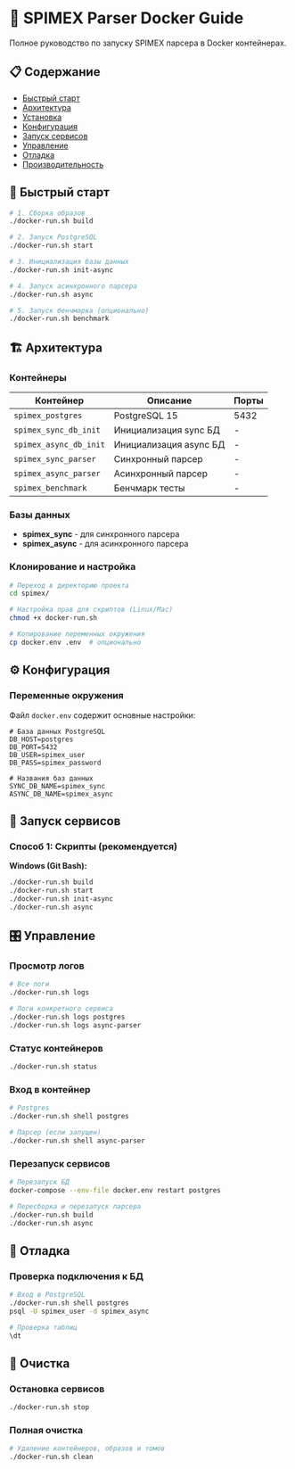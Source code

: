 # 🐳 SPIMEX Parser Docker Guide

Полное руководство по запуску SPIMEX парсера в Docker контейнерах.

## 📋 Содержание

- [Быстрый старт](#быстрый-старт)
- [Архитектура](#архитектура)
- [Установка](#установка)
- [Конфигурация](#конфигурация)
- [Запуск сервисов](#запуск-сервисов)
- [Управление](#управление)
- [Отладка](#отладка)
- [Производительность](#производительность)

## 🚀 Быстрый старт

```bash
# 1. Сборка образов
./docker-run.sh build

# 2. Запуск PostgreSQL
./docker-run.sh start

# 3. Инициализация базы данных
./docker-run.sh init-async

# 4. Запуск асинхронного парсера
./docker-run.sh async

# 5. Запуск бенчмарка (опционально)
./docker-run.sh benchmark
```

## 🏗️ Архитектура

### Контейнеры

| Контейнер              | Описание               | Порты |
|------------------------|------------------------|-------|
| `spimex_postgres`      | PostgreSQL 15          | 5432  |
| `spimex_sync_db_init`  | Инициализация sync БД  |   -   |
| `spimex_async_db_init` | Инициализация async БД |   -   |
| `spimex_sync_parser`   | Синхронный парсер      |   -   |
| `spimex_async_parser`  | Асинхронный парсер     |   -   |
| `spimex_benchmark`     | Бенчмарк тесты         |   -   |

### Базы данных

- **spimex_sync** - для синхронного парсера
- **spimex_async** - для асинхронного парсера


### Клонирование и настройка

```bash
# Переход в директорию проекта
cd spimex/

# Настройка прав для скриптов (Linux/Mac)
chmod +x docker-run.sh

# Копирование переменных окружения
cp docker.env .env  # опционально
```

## ⚙️ Конфигурация

### Переменные окружения

Файл `docker.env` содержит основные настройки:

```env
# База данных PostgreSQL
DB_HOST=postgres
DB_PORT=5432
DB_USER=spimex_user
DB_PASS=spimex_password

# Названия баз данных
SYNC_DB_NAME=spimex_sync
ASYNC_DB_NAME=spimex_async
```

## 🚀 Запуск сервисов

### Способ 1: Скрипты (рекомендуется)

**Windows (Git Bash):**
```bash
./docker-run.sh build
./docker-run.sh start
./docker-run.sh init-async
./docker-run.sh async
```

## 🎛️ Управление

### Просмотр логов

```bash
# Все логи
./docker-run.sh logs

# Логи конкретного сервиса
./docker-run.sh logs postgres
./docker-run.sh logs async-parser
```

### Статус контейнеров

```bash
./docker-run.sh status
```

### Вход в контейнер

```bash
# Postgres
./docker-run.sh shell postgres

# Парсер (если запущен)
./docker-run.sh shell async-parser
```

### Перезапуск сервисов

```bash
# Перезапуск БД
docker-compose --env-file docker.env restart postgres

# Пересборка и перезапуск парсера
./docker-run.sh build
./docker-run.sh async
```

## 🐛 Отладка

### Проверка подключения к БД

```bash
# Вход в PostgreSQL
./docker-run.sh shell postgres
psql -U spimex_user -d spimex_async

# Проверка таблиц
\dt
```

## 🧹 Очистка

### Остановка сервисов

```bash
./docker-run.sh stop
```

### Полная очистка

```bash
# Удаление контейнеров, образов и томов
./docker-run.sh clean


